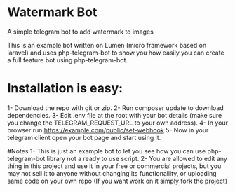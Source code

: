 # Watermark Bot
A simple telegram bot to add watermark to images

This is an example bot written on Lumen (micro framework based on laravel) and uses php-telegram-bot to show you how easily you can create a full feature bot using php-telegram-bot.

# Installation is easy:
1- Download the repo with git or zip.
2- Run composer update to download dependencies.
3- Edit .env file at the root with your bot details (make sure you change the TELEGRAM_REQUEST_URL to your own address).
4- In your browser run https://example.com/public/set-webhook
5- Now in your telegram client open your bot page and start using it.

#Notes
1- This is just an example bot to let you see how you can use php-telegram-bot library not a ready to use script.
2- You are allowed to edit any thing in this project and use it in your free or commercial projects, but you may not sell it to anyone without changing its functionallity, or uploading same code on your own repo (If you want work on it simply fork the project)
